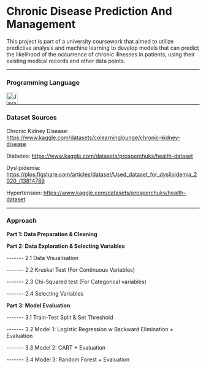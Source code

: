 # Chronic Disease Prediction And Management
This project is part of a university coursework that aimed to utilize predictive analysis and machine learning to develop models that can predict the likelihood of the occurrence of chronic illnesses in patients, using their existing medical records and other data points.

---
### Programming Language

<img align="left" alt="Java" width="30px" style="padding-right-10px;" src="https://cdn.jsdelivr.net/gh/devicons/devicon@latest/icons/rstudio/rstudio-original.svg" />
<br>

---
### Dataset Sources
Chronic Kidney Disease: https://www.kaggle.com/datasets/colearninglounge/chronic-kidney-disease

Diabetes:               https://www.kaggle.com/datasets/prosperchuks/health-dataset

Dyslipidemia:           https://plos.figshare.com/articles/dataset/Used_dataset_for_dyslipidemia_2020_/13814789

Hypertension:           https://www.kaggle.com/datasets/prosperchuks/health-dataset

---
### Approach
**Part 1: Data Preparation & Cleaning**

**Part 2: Data Exploration & Selecting Variables**

------- 2.1 Data Visualisation

------- 2.2 Kruskal Test (For Continuous Variables)

------- 2.3 Chi-Squared test (For Categorical variables)

------- 2.4 Selecting Variables


**Part 3: Model Evaluation**

------- 3.1 Train-Test Split & Set Threshold

------- 3.2 Model 1: Logistic Regression w Backward Elimination + Evaluation

------- 3.3 Model 2: CART + Evaluation

------- 3.4 Model 3: Random Forest + Evaluation
